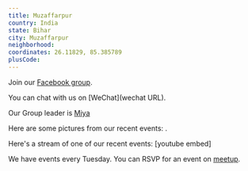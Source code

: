 ```yaml
---
title: Muzaffarpur
country: India
state: Bihar
city: Muzaffarpur
neighborhood: 
coordinates: 26.11829, 85.385789
plusCode:
---
```

Join our [Facebook group](https://www.facebook.com/groups/free.code.camp.muzaffarpur).

You can chat with us on [WeChat](wechat URL).

Our Group leader is [Miya](freecodecamp.org/miya)

Here are some pictures from our recent events:
![]().

Here's a stream of one of our recent events:
[youtube embed]

We have events every Tuesday. You can RSVP for an event on [meetup](meetupurl).
